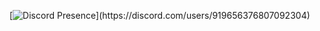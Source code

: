 [![Discord Presence](https://lanyard.cnrad.dev/api/919656376807092304?borderRadius=:15&bg=b44bcc&idleMessage=Probably%20at%20school...)](https://discord.com/users/919656376807092304)
